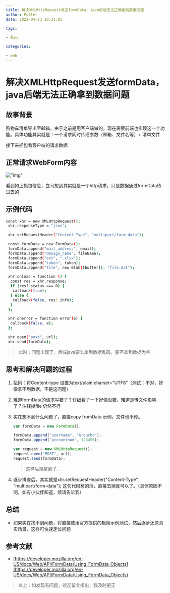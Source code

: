```yaml
---
title: 解决XMLHttpRequest发送formData，java后端无法正确拿到数据问题
author: Potter
date: 2022-04-23 16:21:03

tags:

- 乱码

categories:

- web
---
```


# 解决XMLHttpRequest发送formData，java后端无法正确拿到数据问题


## 故事背景

购物车清单导出至邮箱，由于之前是用客户端做的，现在需要前端也实现这一个功能。具体功能其实就是：一个请求同时传递参数（邮箱、文件名等）+ 清单文件

接下来抓包看客户端的请求数据

## 正常请求WebForm内容

!["img"](https://cdn.jsdelivr.net/gh/yxw007/BlogPicBed@master//img/20240108161310.png)

看到如上抓包信息，立马想到其实就是一个http请求，只是数据通过formData传过去的

## 示例代码

```bash
const xhr = new XMLHttpRequest();
 xhr.responseType = "json";

 xhr.setRequestHeader("Content-Type", "multipart/form-data");

 const formData = new FormData();
 formData.append("mail_address", email);
 formData.append("design_name", fileName);
 formData.append("ext", ".xlsx");
 formData.append("token", token);
 formData.append("file", new Blob([buffer]), "file.dat");

 xhr.onload = function () {
  const res = xhr.response;
  if (res?.status === 0) {
   callback(true);
  } else {
   callback(false, res?.info);
  }
 };

 xhr.onerror = function error(e) {
  callback(false, e);
 };

 xhr.open("post", url);
 xhr.send(formData);
```

> 此时：问题出现了，后端java要么拿到数据乱码，要不拿到数据为空
>

## 思考和解决问题的过程

1. 乱码：将Content-type 设置为text/plain;charset=”UTF8”（测试：不对，好像拿不到数据，不是这问题）
2. 难道formData的请求写错了？仔细看了一下好像没错，难道是传文件影响了？注释掉file 仍然不行
3. 实在想不到什么问题了，直接copy fromData 示例，文件也不传。

    ```jsx
    var formData = new FormData();
    
    formData.append("username", "Groucho");
    formData.append("accountnum", 123456);
    
    var request = new XMLHttpRequest();
    request.open("POST", url);
    request.send(formData);
    ```

    > 这样后端拿到了...
    >
4. 逐步排查后，其实就是xhr.setRequestHeader("Content-Type", "multipart/form-data"); 这句代码惹的活，直接去掉就可以了。（具体原因不明，如有小伙伴知道，烦请告诉我）

## 总结

- 如果实在找不到问题，将直接使用官方提供的极简示例测试，然后逐步还原真实场景，这样可快速定位问题

## 参考文献

- [https://developer.mozilla.org/en-US/docs/Web/API/FormData/Using_FormData_Objects](https://developer.mozilla.org/en-US/docs/Web/API/FormData/Using_FormData_Objects)

> 以上：如发现有问题，欢迎留言指出，我及时更正
>
